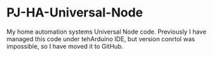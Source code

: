# PJ-HA-Universal-Node
My home automation systems Universal Node code.  Previously I have managed this code under tehArduino IDE, but version conrtol was impossible, so I have moved it to GitHub.

